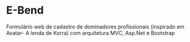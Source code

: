 # E-Bend
Formulário web de cadastro de dominadores profissionais (inspirado em Avatar- A lenda de Korra) com arquitetura MVC, Asp.Net e Bootstrap
